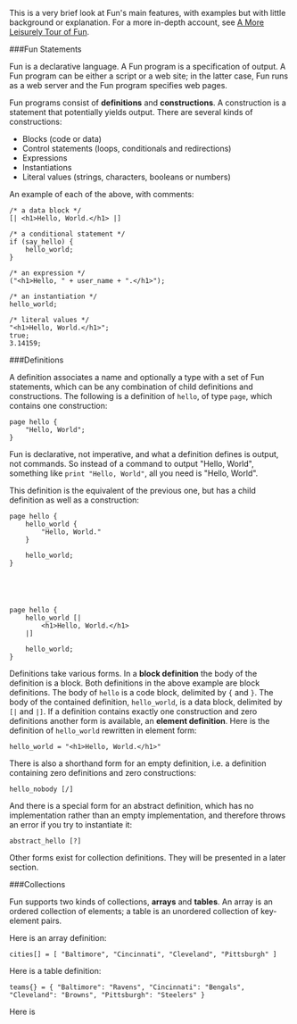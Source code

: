 This is a very brief look at Fun's main features, with examples but with
little background or explanation.  For a more in-depth account, see 
<a href="overview?article=leisurely_tour">A More Leisurely Tour of Fun</a>.   


###Fun Statements

Fun is a declarative language.  A Fun program is a specification 
of output.  A Fun program can be either a script or a web site; in the
latter case, Fun runs as a web server and the Fun program specifies web pages.

Fun programs consist of <b>definitions</b> and <b>constructions</b>.
A construction is a statement that potentially yields output.  There are several
kinds of constructions:

* Blocks (code or data)
* Control statements (loops, conditionals and redirections)
* Expressions
* Instantiations
* Literal values (strings, characters, booleans or numbers)

An example of each of the above, with comments:

    /* a data block */
    [| <h1>Hello, World.</h1> |]

    /* a conditional statement */
    if (say_hello) {
        hello_world;
    }

    /* an expression */
    ("<h1>Hello, " + user_name + ".</h1>");
    
    /* an instantiation */
    hello_world;
    
    /* literal values */
    "<h1>Hello, World.</h1>";
    true;
    3.14159;


###Definitions

A definition associates a name and optionally a type with a set of Fun statements, which
can be any combination of child definitions and constructions. The following is a 
definition of <code>hello</code>, of type <code>page</code>, which contains 
one construction:

    page hello {
        "Hello, World";
    }
 
Fun is declarative, not imperative, and what a definition defines is output, not commands.  So
instead of a command to output "Hello, World", something like <code>print "Hello, World"</code>,
all you need is "Hello, World".

This definition is the equivalent of the previous one, but has a child definition as well as
a construction:

    page hello {
        hello_world {
            "Hello, World."
        }
    
        hello_world;
    }





    page hello {
        hello_world [|
            <h1>Hello, World.</h1>
        |]
    
        hello_world;
    }

Definitions take various forms.  In a <b>block definition</b> the body of the
definition is a block. Both definitions in the above example are block definitions.
The body of <code>hello</code> is a code block, delimited by <code>{</code> and 
<code>}</code>.  The body of the contained definition, <code>hello_world</code>, 
is a data block, delimited by <code>[|</code> and <code>|]</code>.  If a definition
contains exactly one construction and zero definitions another form is available,
an <b>element definition</b>.  Here is the definition of <code>hello_world</code>
rewritten in element form:

    hello_world = "<h1>Hello, World.</h1>"
    
There is also a shorthand form for an empty definition, i.e. a definition containing
zero definitions and zero constructions:

    hello_nobody [/]
    
And there is a special form for an abstract definition, which has no implementation
rather than an empty implementation, and therefore throws an error if you try to
instantiate it:
 
    abstract_hello [?]

Other forms exist for collection definitions.  They will be presented in a later
section.



###Collections

Fun supports two kinds of collections, <b>arrays</b> and <b>tables</b>. An array is an
ordered collection of elements; a table is an unordered collection of key-element pairs.

Here is an array definition:

    cities[] = [ "Baltimore", "Cincinnati", "Cleveland", "Pittsburgh" ]

Here is a table definition:

    teams{} = { "Baltimore": "Ravens", "Cincinnati": "Bengals", "Cleveland": "Browns", "Pittsburgh": "Steelers" }    

Here is 
